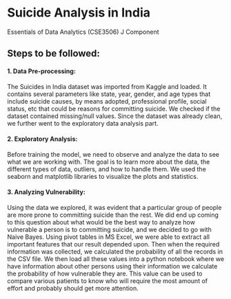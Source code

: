 # Suicide Analysis in India
Essentials of Data Analytics (CSE3506) J Component

## Steps to be followed:
#### 1. Data Pre-processing:
The Suicides in India dataset was imported from Kaggle and loaded. It contains several parameters like state, year, gender, and age types that include suicide causes, by means adopted, professional profile, social status, etc that could be reasons for committing suicide. We checked if the dataset contained missing/null values. Since the dataset was already clean, we further went to the exploratory data analysis part.
#### 2. Exploratory Analysis:
Before training the model, we need to observe and analyze the data to see what we are working with. The goal is to learn more about the data, the different types of data, outliers, and how to handle them. We used the seaborn and matplotlib libraries to visualize the plots and statistics.
#### 3. Analyzing Vulnerability:
Using the data we explored, it was evident that a particular group of people are more prone to committing suicide than the rest. We did end up coming to this question about what would be the best way to analyze how vulnerable a person is to committing suicide, and we decided to go with Naive Bayes. Using pivot tables in MS Excel, we were able to extract all important features that our result depended upon. Then when the required information was collected, we calculated the probability of all the records in the CSV file. We then load all these values into a python notebook where we have information about other persons using their information we calculate the probability of how vulnerable they are. This value can be used to compare various patients to know who will require the most amount of effort and probably should get more attention.
